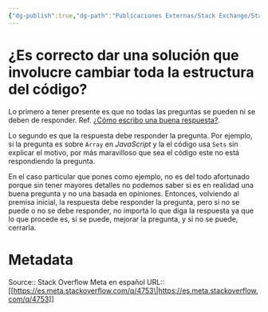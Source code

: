 ```yaml
---
{"dg-publish":true,"dg-path":"Publicaciones Externas/Stack Exchange/Stack Overflow en español/Stack Overflow en español Meta/es.meta.stackoverflow.com-4753.md","permalink":"/publicaciones-externas/stack-exchange/stack-overflow-en-espanol/stack-overflow-en-espanol-meta/es-meta-stackoverflow-com-4753/","title":"¿Es correcto dar una solución que involucre cambiar toda la estructura del código?","hide":true,"noteIcon":"\"0\"","created":"2024-04-03T12:49:10.681-06:00","updated":"2024-04-05T16:44:04.467-06:00"}
---
```


# ¿Es correcto dar una solución que involucre cambiar toda la estructura del código?

Lo primero a tener presente es que no todas las preguntas se pueden ni se deben de responder. Ref. [¿Cómo escribo una buena respuesta?](https://es.stackoverflow.com/help/how-to-answer).

Lo segundo es que la respuesta debe responder la pregunta. Por ejemplo, si la pregunta es sobre `Array` en *JavaScript* y la el código usa `Sets` sin explicar el motivo, por más maravilloso que sea el código este no está respondiendo la pregunta.

En el caso particular que pones como ejemplo, no es del todo afortunado porque sin tener mayores detalles no podemos saber si es en realidad una buena pregunta y no una basada en opiniones. Entonces, volviendo al premisa inicial, la respuesta debe responder la pregunta, pero si no se puede o no se debe responder, no importa lo que diga la respuesta ya que lo que procede es, si se puede, mejorar la pregunta, y si no se puede, cerrarla.


# Metadata
Source:: Stack Overflow Meta en español
URL:: [[https://es.meta.stackoverflow.com/q/4753\|https://es.meta.stackoverflow.com/q/4753]]

